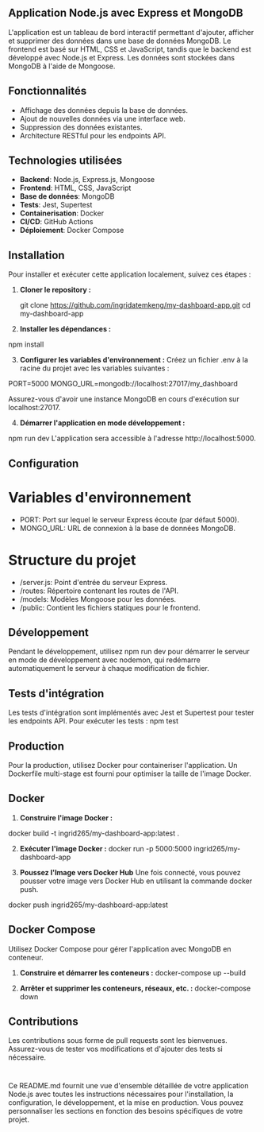 ## Application Node.js avec Express et MongoDB

L'application est un tableau de bord interactif permettant d'ajouter, afficher et supprimer des données dans une base de données MongoDB. Le frontend est basé sur HTML, CSS et JavaScript, tandis que le backend est développé avec Node.js et Express. Les données sont stockées dans MongoDB à l'aide de Mongoose.
## Fonctionnalités

- Affichage des données depuis la base de données.
- Ajout de nouvelles données via une interface web.
- Suppression des données existantes.
- Architecture RESTful pour les endpoints API.

## Technologies utilisées

- **Backend**: Node.js, Express.js, Mongoose
- **Frontend**: HTML, CSS, JavaScript
- **Base de données**: MongoDB
- **Tests**: Jest, Supertest
- **Containerisation**: Docker
- **CI/CD**: GitHub Actions
- **Déploiement**: Docker Compose

## Installation

Pour installer et exécuter cette application localement, suivez ces étapes :

1. **Cloner le repository :**

   git clone https://github.com/ingridatemkeng/my-dashboard-app.git
   cd my-dashboard-app

2. **Installer les dépendances :**

npm install

3. **Configurer les variables d'environnement :**
Créez un fichier .env à la racine du projet avec les variables suivantes :

PORT=5000
MONGO_URL=mongodb://localhost:27017/my_dashboard

Assurez-vous d'avoir une instance MongoDB en cours d'exécution sur localhost:27017.

4. **Démarrer l'application en mode développement :**

npm run dev
L'application sera accessible à l'adresse http://localhost:5000.

## Configuration
# Variables d'environnement
- PORT: Port sur lequel le serveur Express écoute (par défaut 5000).
- MONGO_URL: URL de connexion à la base de données MongoDB.

# Structure du projet
- /server.js: Point d'entrée du serveur Express.
- /routes: Répertoire contenant les routes de l'API.
- /models: Modèles Mongoose pour les données.
- /public: Contient les fichiers statiques pour le frontend.

## Développement
Pendant le développement, utilisez npm run dev pour démarrer le serveur en mode de développement avec nodemon, qui redémarre automatiquement le serveur à chaque modification de fichier.

## Tests d'intégration
Les tests d'intégration sont implémentés avec Jest et Supertest pour tester les endpoints API. Pour exécuter les tests :
npm test

## Production
Pour la production, utilisez Docker pour containeriser l'application. Un Dockerfile multi-stage est fourni pour optimiser la taille de l'image Docker.

## Docker
1. **Construire l'image Docker :**

docker build -t ingrid265/my-dashboard-app:latest .

2. **Exécuter l'image Docker :**
docker run -p 5000:5000 ingrid265/my-dashboard-app

3. **Poussez l'Image vers Docker Hub**
Une fois connecté, vous pouvez pousser votre image vers Docker Hub en utilisant la commande docker push.

docker push ingrid265/my-dashboard-app:latest

## Docker Compose
Utilisez Docker Compose pour gérer l'application avec MongoDB en conteneur.
1. **Construire et démarrer les conteneurs :**
docker-compose up --build

2. **Arrêter et supprimer les conteneurs, réseaux, etc. :**
docker-compose down

## Contributions
Les contributions sous forme de pull requests sont les bienvenues. Assurez-vous de tester vos modifications et d'ajouter des tests si nécessaire.
#
Ce README.md fournit une vue d'ensemble détaillée de votre application Node.js avec toutes les instructions nécessaires pour l'installation, la configuration, le développement, et la mise en production. Vous pouvez personnaliser les sections en fonction des besoins spécifiques de votre projet.
